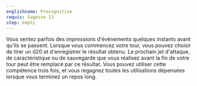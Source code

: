 ```yaml
---
englishname: Precognitive
requis: Sagesse 13
step: empty
---
```


Vous sentez parfois des impressions d'évènements quelques instants avant qu'ils se passent. Lorsque vous commencez votre tour, vous pouvez choisir de tirer un d20 et d'enregistrer le résultat obtenu. Le prochain jet d'attaque, de caractéristique ou de sauvegarde que vous réalisez avant la fin de votre tour peut être remplacé par ce résultat. Vous pouvez utiliser cette compétence trois fois, et vous regagnez toutes les utilisations dépensées lorsque vous terminez un repos long.